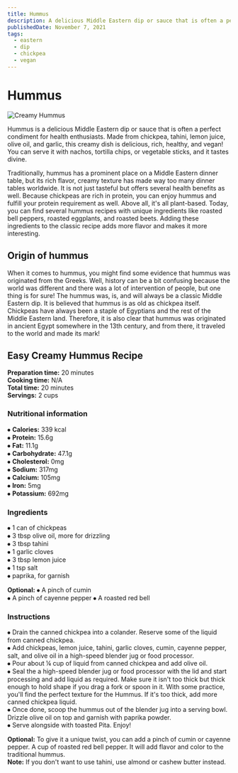 ```yaml
---
title: Hummus
description: A delicious Middle Eastern dip or sauce that is often a perfect condiment for health enthusiasts.
publishedDate: November 7, 2021
tags:
  - eastern
  - dip
  - chickpea
  - vegan
---
```


# Hummus

![Creamy Hummus](/hummus.jpg "image")

Hummus is a delicious Middle Eastern dip or sauce that is often a perfect condiment for health enthusiasts. Made from chickpea, tahini, lemon juice, olive oil, and garlic, this creamy dish is delicious, rich, healthy, and vegan! You can serve it with nachos, tortilla chips, or vegetable sticks, and it tastes divine.

Traditionally, hummus has a prominent place on a Middle Eastern dinner table, but its rich flavor, creamy texture has made way too many dinner tables worldwide. It is not just tasteful but offers several health benefits as well. Because chickpeas are rich in protein, you can enjoy hummus and fulfill your protein requirement as well. Above all, it's all plant-based. Today, you can find several hummus recipes with unique ingredients like roasted bell peppers, roasted eggplants, and roasted beets. Adding these ingredients to the classic recipe adds more flavor and makes it more interesting.

## Origin of hummus

When it comes to hummus, you might find some evidence that hummus was originated from the Greeks. Well, history can be a bit confusing because the world was different and there was a lot of intervention of people, but one thing is for sure! The hummus was, is, and will always be a classic Middle Eastern dip. It is believed that hummus is as old as chickpea itself. Chickpeas have always been a staple of Egyptians and the rest of the Middle Eastern land. Therefore, it is also clear that hummus was originated in ancient Egypt somewhere in the 13th century, and from there, it traveled to the world and made its mark!

## Easy Creamy Hummus Recipe

**Preparation time:** 20 minutes  
**Cooking time:** N/A  
**Total time:** 20 minutes  
**Servings:** 2 cups

### Nutritional information

⦁ **Calories:** 339 kcal  
⦁ **Protein:** 15.6g  
⦁ **Fat:** 11.1g  
⦁ **Carbohydrate:** 47.1g  
⦁ **Cholesterol:** 0mg  
⦁ **Sodium:** 317mg  
⦁ **Calcium:** 105mg  
⦁ **Iron:** 5mg  
⦁ **Potassium:** 692mg

### Ingredients

⦁ 1 can of chickpeas  
⦁ 3 tbsp olive oil, more for drizzling  
⦁ 3 tbsp tahini  
⦁ 1 garlic cloves  
⦁ 3 tbsp lemon juice  
⦁ 1 tsp salt  
⦁ paprika, for garnish

**Optional:**
⦁ A pinch of cumin  
⦁ A pinch of cayenne pepper
⦁ A roasted red bell

### Instructions

⦁ Drain the canned chickpea into a colander. Reserve some of the liquid from canned chickpea.  
⦁ Add chickpeas, lemon juice, tahini, garlic cloves, cumin, cayenne pepper, salt, and olive oil in a high-speed blender jug or food processor.  
⦁ Pour about ¼ cup of liquid from canned chickpea and add olive oil.  
⦁ Seal the a high-speed blender jug or food processor with the lid and start processing and add liquid as required. Make sure it isn't too thick but thick enough to hold shape if you drag a fork or spoon in it. With some practice, you'll find the perfect texture for the Hummus. If it's too thick, add more canned chickpea liquid.  
⦁ Once done, scoop the hummus out of the blender jug into a serving bowl. Drizzle olive oil on top and garnish with paprika powder.  
⦁ Serve alongside with toasted Pita. Enjoy!

**Optional:** To give it a unique twist, you can add a pinch of cumin or cayenne pepper. A cup of roasted red bell pepper. It will add flavor and color to the traditional hummus.  
**Note:** If you don't want to use tahini, use almond or cashew butter instead.
